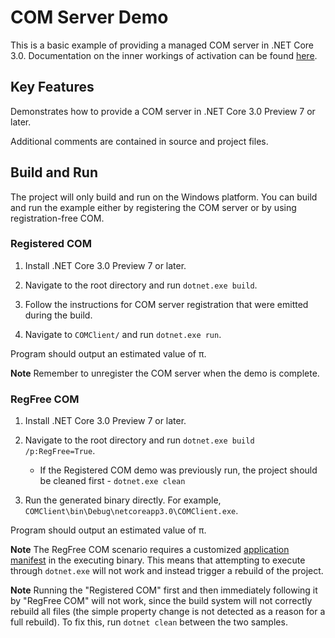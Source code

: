 # COM Server Demo

This is a basic example of providing a managed COM server in .NET Core 3.0. Documentation on the inner workings of activation can be found [here](https://github.com/dotnet/core-setup/blob/master/Documentation/design-docs/COM-activation.md).

## Key Features

Demonstrates how to provide a COM server in .NET Core 3.0 Preview 7 or later.

Additional comments are contained in source and project files.

## Build and Run


The project will only build and run on the Windows platform. You can build and run the example either by registering the COM server or by using registration-free COM.

### Registered COM

1. Install .NET Core 3.0 Preview 7 or later.

1. Navigate to the root directory and run `dotnet.exe build`.

1. Follow the instructions for COM server registration that were emitted during the build.

1. Navigate to `COMClient/` and run `dotnet.exe run`.

Program should output an estimated value of &#960;.

**Note** Remember to unregister the COM server when the demo is complete.

### RegFree COM

1. Install .NET Core 3.0 Preview 7 or later.

1. Navigate to the root directory and run `dotnet.exe build /p:RegFree=True`.

    - If the Registered COM demo was previously run, the project should be cleaned first - `dotnet.exe clean`

1. Run the generated binary directly. For example, `COMClient\bin\Debug\netcoreapp3.0\COMClient.exe`.

Program should output an estimated value of &#960;.

**Note** The RegFree COM scenario requires a customized [application manifest](https://docs.microsoft.com/windows/desktop/sbscs/manifests) in the executing binary. This means that attempting to execute through `dotnet.exe` will not work and instead trigger a rebuild of the project.

**Note** Running the "Registered COM" first and then immediately following it by "RegFree COM" will not work, since the build system will not correctly rebuild all files (the simple property change is not detected as a reason for a full rebuild). To fix this, run `dotnet clean` between the two samples.
